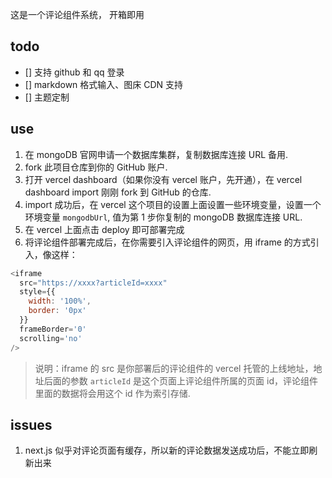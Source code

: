 这是一个评论组件系统， 开箱即用

## todo
- [] 支持 github 和 qq 登录
- [] markdown 格式输入、图床 CDN 支持
- [] 主题定制

## use

1. 在 mongoDB 官网申请一个数据库集群，复制数据库连接 URL 备用.
2. fork 此项目仓库到你的 GitHub 账户.
3. 打开 vercel dashboard（如果你没有 vercel 账户，先开通），在 vercel dashboard import 刚刚 fork 到 GitHub 的仓库.
4. import 成功后，在 vercel 这个项目的设置上面设置一些环境变量，设置一个环境变量 `mongodbUrl`, 值为第 1 步你复制的 mongoDB 数据库连接 URL.
5. 在 vercel 上面点击 deploy 即可部署完成
6. 将评论组件部署完成后，在你需要引入评论组件的网页，用 iframe 的方式引入，像这样：

```js
<iframe
  src="https://xxxx?articleId=xxxx"
  style={{
    width: '100%',
    border: '0px'
  }}
  frameBorder='0'
  scrolling='no'
/>
```
>说明：iframe 的 src 是你部署后的评论组件的 vercel 托管的上线地址，地址后面的参数 `articleId` 是这个页面上评论组件所属的页面 id，评论组件里面的数据将会用这个 id 作为索引存储.

## issues

1. next.js 似乎对评论页面有缓存，所以新的评论数据发送成功后，不能立即刷新出来
